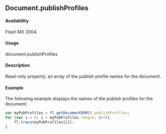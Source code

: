 ## Document.publishProfiles

#### Availability

Flash MX 2004.

#### Usage

document.publishProfiles

#### Description

Read-only property; an array of the publish profile names for the document.

#### Example

The following example displays the names of the publish profiles for the document:

```javascript
var myPubProfiles = fl.getDocumentDOM().publishProfiles; 
for (var i = 0; i < myPubProfiles.length; i++){
    fl.trace(myPubProfiles[i]);
}
```
